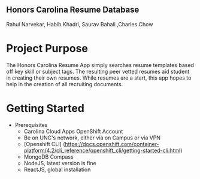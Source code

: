 ## Honors Carolina Resume Database
Rahul Narvekar, Habib Khadri, Saurav Bahali ,Charles Chow

# Project Purpose

The Honors Carolina Resume App simply searches resume templates based off key skill or subject tags. The resulting peer vetted resumes aid student in creating their own resumes. While resumes are a start, this app hopes to help in the creation of all recruiting documents.

# Getting Started
* Prerequisites
    * Carolina Cloud Apps OpenShift Account
    * Be on UNC's network, either via on Campus or via VPN
    * [Openshift CLI] (https://docs.openshift.com/container-platform/4.2/cli_reference/openshift_cli/getting-started-cli.html)
    * MongoDB Compass
    * NodeJS, latest version is fine
    * ReactJS, global installation